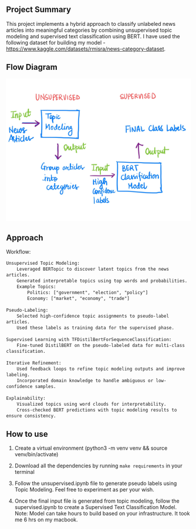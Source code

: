 ## Project Summary
This project implements a hybrid approach to classify unlabeled news articles into meaningful categories by combining unsupervised topic modeling and supervised text classification using BERT. 
I have used the following dataset for building my model - https://www.kaggle.com/datasets/rmisra/news-category-dataset.


## Flow Diagram

![Flow Diagram](https://github.com/iPrinka/text-classification/blob/main/flow_chart.jpg?raw=true)

## Approach

Workflow:

    Unsupervised Topic Modeling:
        Leveraged BERTopic to discover latent topics from the news articles.
        Generated interpretable topics using top words and probabilities.
        Example Topics:
            Politics: ["government", "election", "policy"]
            Economy: ["market", "economy", "trade"]

    Pseudo-Labeling:
        Selected high-confidence topic assignments to pseudo-label articles.
        Used these labels as training data for the supervised phase.

    Supervised Learning with TFDistilBertForSequenceClassification:
        Fine-tuned DistilBERT on the pseudo-labeled data for multi-class classification.

    Iterative Refinement:
        Used feedback loops to refine topic modeling outputs and improve labeling.
        Incorporated domain knowledge to handle ambiguous or low-confidence samples.

    Explainability:
        Visualized topics using word clouds for interpretability.
        Cross-checked BERT predictions with topic modeling results to ensure consistency.

## How to use

1. Create a virtual environment (python3 -m venv venv && source venv/bin/activate)

2. Download all the dependencies by running `make requirements` in your terminal

3. Follow the unsupervised.ipynb file to generate pseudo labels using Topic Modeling. Feel free to experiment as per your wish.

4. Once the final input file is generated from topic modeling, follow the supervised.ipynb to create a Supervised Text Classification Model. Note: Model can take hours to build based on your infrastructure. It took me 6 hrs on my macbook.
